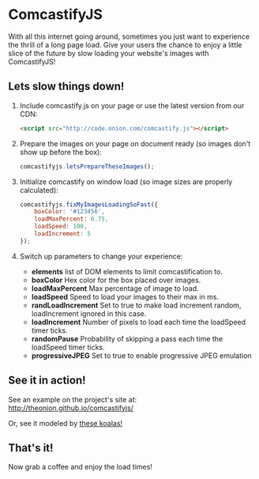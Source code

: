 # ComcastifyJS
With all this internet going around, sometimes you just want to experience the thrill of a long page load. Give your users the chance to enjoy a little slice of the future by slow loading your website's images with ComcastifyJS!

## Lets slow things down!
1. Include comcastify.js on your page or use the latest version from our CDN:

    ```html
    <script src="http://code.onion.com/comcastify.js"></script>
    ```

2. Prepare the images on your page on document ready (so images don't show up before the box):

    ```js
    comcastifyjs.letsPrepareTheseImages();
    ```

3. Initialize comcastify on window load (so image sizes are properly calculated):

    ```js
    comcastifyjs.fixMyImagesLoadingSoFast({
        boxColor: '#123456',
        loadMaxPercent: 0.75,
        loadSpeed: 100,
        loadIncrement: 5
    });
    ```
4. Switch up parameters to change your experience:
    * **elements** list of DOM elements to limit comcastification to.
    * **boxColor** Hex color for the box placed over images.
    * **loadMaxPercent** Max percentage of image to load.
    * **loadSpeed** Speed to load your images to their max in ms.
    * **randLoadIncrement** Set to true to make load increment random, loadIncrement ignored in this case.
    * **loadIncrement** Number of pixels to load each time the loadSpeed timer ticks.
    * **randomPause** Probability of skipping a pass each time the loadSpeed timer ticks.
    * **progressiveJPEG** Set to true to enable progressive JPEG emulation

## See it in action!
See an example on the project's site at: http://theonion.github.io/comcastifyjs/

Or, see it modeled by [these koalas!](http://www.clickhole.com/article/these-koalas-are-refusing-load-support-net-neutral-967)

## That's it!
Now grab a coffee and enjoy the load times!
